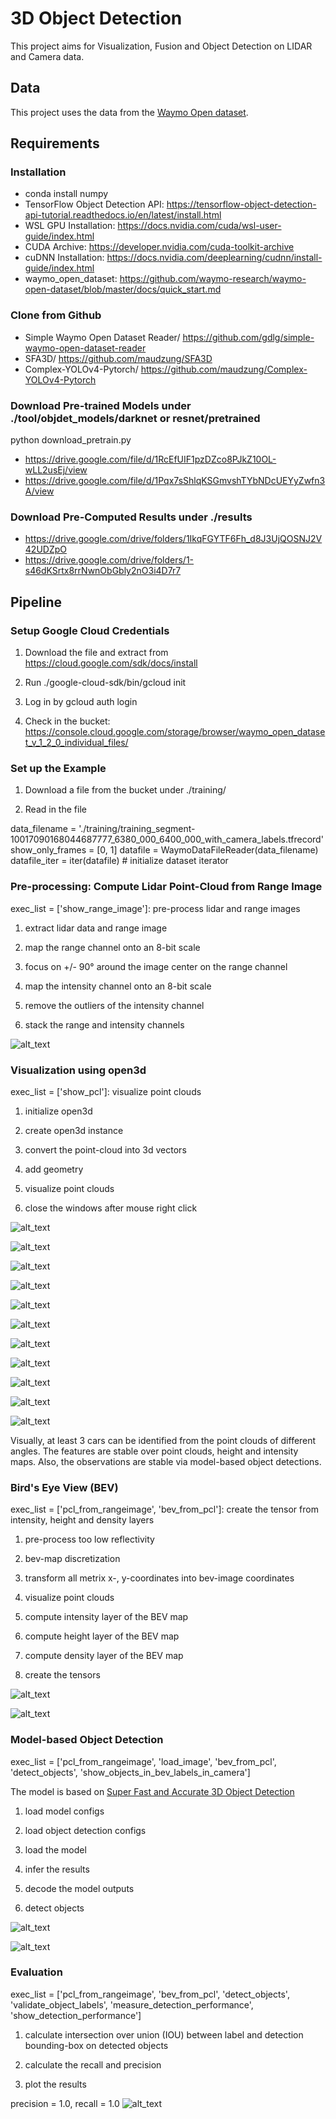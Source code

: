 # 3D Object Detection

This project aims for Visualization, Fusion and Object Detection on LIDAR and Camera data. 


## Data

This project uses the data from the [Waymo Open dataset](https://waymo.com/open/). 


## Requirements

### Installation

- conda install numpy
- TensorFlow Object Detection API: https://tensorflow-object-detection-api-tutorial.readthedocs.io/en/latest/install.html
- WSL GPU Installation: https://docs.nvidia.com/cuda/wsl-user-guide/index.html
- CUDA Archive: https://developer.nvidia.com/cuda-toolkit-archive
- cuDNN Installation: https://docs.nvidia.com/deeplearning/cudnn/install-guide/index.html
- waymo_open_dataset: https://github.com/waymo-research/waymo-open-dataset/blob/master/docs/quick_start.md

### Clone from Github

- Simple Waymo Open Dataset Reader/ https://github.com/gdlg/simple-waymo-open-dataset-reader
- SFA3D/ https://github.com/maudzung/SFA3D
- Complex-YOLOv4-Pytorch/ https://github.com/maudzung/Complex-YOLOv4-Pytorch

### Download Pre-trained Models under ./tool/objdet_models/darknet or resnet/pretrained

python download_pretrain.py

- https://drive.google.com/file/d/1RcEfUIF1pzDZco8PJkZ10OL-wLL2usEj/view
- https://drive.google.com/file/d/1Pqx7sShlqKSGmvshTYbNDcUEYyZwfn3A/view

### Download Pre-Computed Results under ./results

- https://drive.google.com/drive/folders/1IkqFGYTF6Fh_d8J3UjQOSNJ2V42UDZpO
- https://drive.google.com/drive/folders/1-s46dKSrtx8rrNwnObGbly2nO3i4D7r7

## Pipeline

### Setup Google Cloud Credentials

1. Download the file and extract from https://cloud.google.com/sdk/docs/install

2. Run ./google-cloud-sdk/bin/gcloud init

3. Log in by gcloud auth login

4. Check in the bucket: https://console.cloud.google.com/storage/browser/waymo_open_dataset_v_1_2_0_individual_files/


### Set up the Example

1. Download a file from the bucket under ./training/

2. Read in the file

data_filename = './training/training_segment-10017090168044687777_6380_000_6400_000_with_camera_labels.tfrecord'
show_only_frames = [0, 1] 
datafile = WaymoDataFileReader(data_filename)
datafile_iter = iter(datafile)  # initialize dataset iterator


### Pre-processing: Compute Lidar Point-Cloud from Range Image

exec_list = ['show_range_image']: pre-process lidar and range images

1. extract lidar data and range image

2. map the range channel onto an 8-bit scale

3. focus on +/- 90° around the image center on the range channel

4. map the intensity channel onto an 8-bit scale

5. remove the outliers of the intensity channel

6. stack the range and intensity channels

![alt_text](https://github.com/vickyting0910/3dfusion/blob/main/img/range_image.png)


### Visualization using open3d
exec_list = ['show_pcl']: visualize point clouds

1. initialize open3d

2. create open3d instance

3. convert the point-cloud into 3d vectors

4. add geometry

5. visualize point clouds

6. close the windows after mouse right click

![alt_text](https://github.com/vickyting0910/3dfusion/blob/main/img/pointclouds1.png)

![alt_text](https://github.com/vickyting0910/3dfusion/blob/main/img/pointclouds2.png)

![alt_text](https://github.com/vickyting0910/3dfusion/blob/main/img/pointclouds3.png)

![alt_text](https://github.com/vickyting0910/3dfusion/blob/main/img/pointclouds4.png)

![alt_text](https://github.com/vickyting0910/3dfusion/blob/main/img/pointclouds5.png)

![alt_text](https://github.com/vickyting0910/3dfusion/blob/main/img/pointclouds6.png)

![alt_text](https://github.com/vickyting0910/3dfusion/blob/main/img/pointclouds7.png)

![alt_text](https://github.com/vickyting0910/3dfusion/blob/main/img/pointclouds8.png)

![alt_text](https://github.com/vickyting0910/3dfusion/blob/main/img/pointclouds9.png)

![alt_text](https://github.com/vickyting0910/3dfusion/blob/main/img/pointclouds10.png)

![alt_text](https://github.com/vickyting0910/3dfusion/blob/main/img/pointclouds11.png)

Visually, at least 3 cars can be identified  from the point clouds of different angles. The features are stable over point clouds, height and intensity maps. Also, the observations are stable via model-based object detections. 

### Bird's Eye View (BEV)
exec_list = ['pcl_from_rangeimage', 'bev_from_pcl']: create the tensor from intensity, height and density layers

1. pre-process too low reflectivity

2. bev-map discretization

3. transform all metrix x-, y-coordinates into bev-image coordinates

4. visualize point clouds

5. compute intensity layer of the BEV map

6. compute height layer of the BEV map

7. compute density layer of the BEV map

8. create the tensors

![alt_text](https://github.com/vickyting0910/3dfusion/blob/main/img/intensity.png)

![alt_text](https://github.com/vickyting0910/3dfusion/blob/main/img/height.png)


### Model-based Object Detection

exec_list = ['pcl_from_rangeimage', 'load_image', 'bev_from_pcl', 'detect_objects', 'show_objects_in_bev_labels_in_camera']

The model is based on [Super Fast and Accurate 3D Object Detection](https://github.com/maudzung/SFA3D)

1. load model configs

2. load object detection configs

3. load the model

4. infer the results

5. decode the model outputs

6. detect objects

![alt_text](https://github.com/vickyting0910/3dfusion/blob/main/img/labels.png)

![alt_text](https://github.com/vickyting0910/3dfusion/blob/main/img/detectedobjects.png)


### Evaluation

exec_list = ['pcl_from_rangeimage', 'bev_from_pcl', 'detect_objects', 'validate_object_labels', 'measure_detection_performance', 'show_detection_performance']

1. calculate intersection over union (IOU) between label and detection bounding-box on detected objects

2. calculate the recall and precision

3. plot the results

precision = 1.0, recall = 1.0
![alt_text](https://github.com/vickyting0910/3dfusion/blob/main/img/eval.png)


